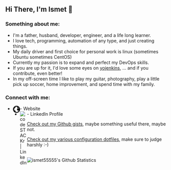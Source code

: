 ## Hi There, I'm Ismet 👋

### Something about me:
- I'm a father, husband, developer, engineer, and a life long learner.
- I love tech, programming, automation of any type, and just creating things.
- My daily driver and first choice for personal work is linux (sometimes Ubuntu sometimes CentOS) 
- Currently my passion is to expand and perfect my DevOps skills.
- If you are up for it, I'd love some eyes on [yojenkins](https://github.com/ismet55555/yojenkins), ... and if you contribute, even better!
- In my off-screen time I like to play my guitar, photography, play a little pick up soccer, home improvement, and spend time with my family.


### Connect with me:

- [<img align="left" alt="codeSTACKr.com" width="22px" src="https://raw.githubusercontent.com/iconic/open-iconic/master/svg/globe.svg" />][website] - Website
- [<img align="left" alt="codeSTACKr | LinkedIn" width="22px" src="https://cdn.jsdelivr.net/npm/simple-icons@v3/icons/linkedin.svg" />][linkedin] - LinkedIn Profile

[Check out my Github gists](https://gist.github.com/ismet55555), maybe something useful there, maybe not.

[Check out my various configuration dotfiles](https://github.com/ismet55555/dotfiles), make sure to judge harshly :-)

<br />

<!-- GitHub Stats -->
<img align="left" alt="ismet55555's Github Statistics" src="https://github-readme-stats-phi-wheat.vercel.app/api?username=ismet55555&show_icons=true&hide_border=true" />

<br />




<!-- Top Languages Used -->
<!-- [![Top Langs](https://github-readme-stats-phi-wheat.vercel.app/api/top-langs/?username=ismet55555)](https://github.com/anuraghazra/github-readme-stats) -->

<!-- Variables -->
[website]: https://www.IsmetHandzic.com/
[linkedin]: https://www.linkedin.com/in/ismet-hand%C5%BEi%C4%87-phd-b6b00033/
